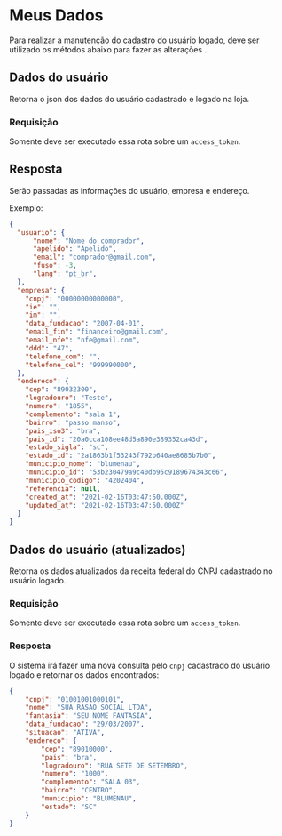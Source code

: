 # Meus Dados

Para realizar a manutenção do cadastro do usuário logado, deve ser utilizado os métodos abaixo para fazer as alterações .

## Dados do usuário

<api method="get" uri="/meus-dados" />

Retorna o json dos dados do usuário cadastrado e logado na loja.

### Requisição

<tag text="auth" type="error"/> Somente deve ser executado essa rota sobre um `access_token`.

## Resposta

Serão passadas as informações do usuário, empresa e endereço.

Exemplo:

```json
{
  "usuario": {
      "nome": "Nome do comprador",
      "apelido": "Apelido",
      "email": "comprador@gmail.com",
      "fuso": -3,
      "lang": "pt_br",
  },
  "empresa": {
    "cnpj": "00000000000000",
    "ie": "",
    "im": "",
    "data_fundacao": "2007-04-01",
    "email_fin": "financeiro@gmail.com",
    "email_nfe": "nfe@gmail.com",
    "ddd": "47",
    "telefone_com": "",
    "telefone_cel": "999990000",
  },
  "endereco": {
    "cep": "89032300",
    "logradouro": "Teste",
    "numero": "1855",
    "complemento": "sala 1",
    "bairro": "passo manso",
    "pais_iso3": "bra",
    "pais_id": "20a0cca108ee48d5a890e389352ca43d",
    "estado_sigla": "sc",
    "estado_id": "2a1863b1f53243f792b640ae8685b7b0",
    "municipio_nome": "blumenau",
    "municipio_id": "53b230479a9c40db95c9189674343c66",
    "municipio_codigo": "4202404",
    "referencia": null,
    "created_at": "2021-02-16T03:47:50.000Z",
    "updated_at": "2021-02-16T03:47:50.000Z"
  }
}
```

## Dados do usuário (atualizados)

<api method="get" uri="/meus-dados/atualizados" />

Retorna os dados atualizados da receita federal do CNPJ cadastrado no usuário logado.

### Requisição

<tag text="auth" type="error"/> Somente deve ser executado essa rota sobre um `access_token`.

### Resposta

O sistema irá fazer uma nova consulta pelo `cnpj` cadastrado do usuário logado e retornar os dados encontrados:

```json
{
	"cnpj": "01001001000101",
	"nome": "SUA RASAO SOCIAL LTDA",
    "fantasia": "SEU NOME FANTASIA",
    "data_fundacao": "29/03/2007",
    "situacao": "ATIVA",
    "endereco": {
        "cep": "89010000",
        "pais": "bra",
        "logradouro": "RUA SETE DE SETEMBRO",
        "numero": "1000",
        "complemento": "SALA 03",
        "bairro": "CENTRO",
        "municipio": "BLUMENAU",
        "estado": "SC"
    }
}
```